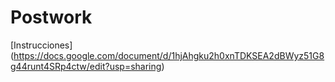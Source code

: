 # Postwork

[Instrucciones] (https://docs.google.com/document/d/1hjAhgku2h0xnTDKSEA2dBWyz51G8g44runt4SRp4ctw/edit?usp=sharing)
